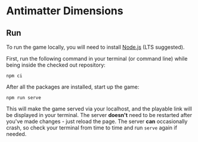# Antimatter Dimensions
## Run

To run the game locally, you will need to install
[Node.js](https://nodejs.org/) (LTS suggested).

First, run the following command in your terminal (or command line) while being
inside the checked out repository:

```
npm ci
```

After all the packages are installed, start up the game:

```
npm run serve
```

This will make the game served via your localhost, and the playable link will
be displayed in your terminal. The server **doesn't** need to be restarted
after you've made changes - just reload the page. The server **can**
occasionally crash, so check your terminal from time to time and run `serve`
again if needed.
